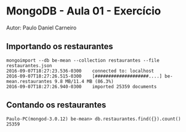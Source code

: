 # MongoDB - Aula 01 - Exercício
Autor: Paulo Daniel Carneiro

## Importando os restaurantes
```
mongoimport --db be-mean --collection restaurantes --file restaurantes.json                   
2016-09-07T18:27:23.536-0300    connected to: localhost
2016-09-07T18:27:26.515-0300    [####################....] be-mean.restaurantes 9.8 MB/11.4 MB (86.3%)
2016-09-07T18:27:26.940-0300    imported 25359 documents
```

## Contando os restaurantes
```
Paulo-PC(mongod-3.0.12) be-mean> db.restaurantes.find({}).count()
25359
```
